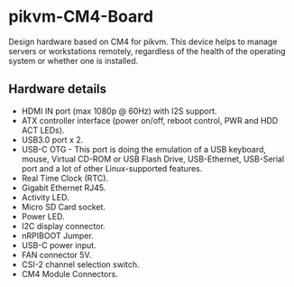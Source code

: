 # pikvm-CM4-Board
Design hardware based on CM4 for pikvm.
This device helps to manage servers or workstations remotely, regardless of the health of the operating system or whether one is installed. 
## Hardware details
* HDMI IN port (max 1080p @ 60Hz) with I2S support. 
* ATX controller interface (power on/off, reboot control, PWR and HDD ACT LEDs). 
* USB3.0 port  x 2. 
* USB-C OTG - This port is doing the emulation of a USB keyboard, mouse, Virtual CD-ROM or USB Flash Drive, USB-Ethernet, USB-Serial port and a lot of other Linux-supported features.    
* Real Time Clock (RTC). 
* Gigabit Ethernet RJ45. 
* Activity LED.    
* Micro SD Card socket. 
* Power LED. 
* I2C display connector. 
* nRPIBOOT Jumper. 
* USB-C power input.  
* FAN connector 5V. 
* CSI-2 channel selection switch. 
* CM4 Module Connectors. 
